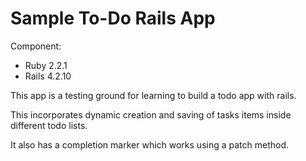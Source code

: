 # Sample To-Do Rails App
Component: 
- Ruby 2.2.1
- Rails 4.2.10

This app is a testing ground for learning to build a todo app with rails.

This incorporates dynamic creation and saving of tasks items inside different todo lists.

It also has a completion marker which works using a patch method.